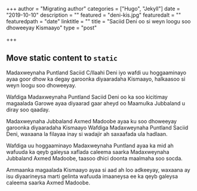 +++
author = "Migrating author"
categories = ["Hugo", "Jekyll"]
date = "2019-10-10"
description = ""
featured = "deni-kis.jpg"
featuredalt = ""
featuredpath = "date"
linktitle = ""
title = "Saciid Deni oo si weyn loogu soo dhoweeyay Kismaayo"
type = "post"

+++

## Move static content to `static`
Madaxweynaha Puntland Saciid C/llaahi Deni iyo wafdi uu hoggaaminayo ayaa goor dhow ka degay garoonka diyaaradaha Kismaayo, halkaasoo si weyn loogu soo dhoweeyay.

Wafdiga Madaxweynaha Puntland Saciid Deni oo ka soo kicitimay magaalada Garowe ayaa diyaarad gaar aheyd oo Maamulka Jubbaland u diray soo qaaday.

Madaxweynaha Jubbaland Axmed Madoobe ayaa ku soo dhoweeyay garoonka diyaaradaha Kismaayo Wafdiga Madaxweynaha Puntland Saciid Deni, waxaana la filayaa inay si wadajir ah saxaafada ula hadlaan.

Wafdiga uu hoggaaminayo Madaxweynaha Puntland ayaa ka mid ah wafuuda ka qeyb galeysa xaflada caleema saarka Madaxweynaha Jubbaland Axmed Madoobe, taasoo dhici doonta maalmaha soo socda.

Ammaanka magaalada Kismaayo ayaa si aad ah loo adkeeyay, waxaana ay isu diyaarineysa marti gelinta wafuuda imaaneysa ee ka qeyb galeysa caleema saarka Axmed Madoobe.